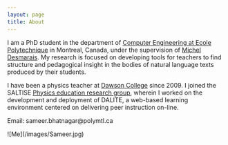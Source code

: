 ```yaml
---
layout: page
title: About
---
```


<!--# Contents
{:.no_toc}

* Will be replaced with the ToC, excluding the "Contents" header
{:toc}-->

<p class="message">
I am a PhD student in the department of <a href="http://www.polymtl.ca/gigl/" target="_blank">Computer Engineering at Ecole Polytechnique</a> in Montreal, Canada, under the supervision of <a href="http://www.professeurs.polymtl.ca/michel.desmarais/desmarais_michel_c.html" target="_blank">Michel Desmarais</a>. My research is focused on developing tools for teachers to find structure and pedagogical insight in the bodies of natural language texts produced by their students. 
</p>

<p class="message">
I have been a physics teacher at <a href="http://www.dawsoncollege.qc.ca/" target="_blank">Dawson College</a> since 2009. I joined the SALTISE <a href="https://dianaramsey1981.wordpress.com/chris-whittaker/" target="_blank">Physics education research group</a>, wherein I worked on the development and deployment of DALITE, a web-based learning environment centered on delivering peer instruction on-line.
</p>

<p class="message">
Email: sameer.bhatnagar@polymtl.ca 
</p>
![Me](/images/Sameer.jpg)


<!--<p class="message">
  Hey there! This page is included as an example. Feel free to customize it for your own use upon downloading. Carry on!
</p>

In the novel, *The Strange Case of Dr. Jeykll and Mr. Hyde*, Mr. Poole is Dr. Jekyll's virtuous and loyal butler. Similarly, Poole is an upstanding and effective butler that helps you build Jekyll themes. It's made by [@mdo](https://twitter.com/mdo).

There are currently two themes built on Poole:

* [Hyde](http://hyde.getpoole.com)
* [Lanyon](http://lanyon.getpoole.com)

Learn more and contribute on [GitHub](https://github.com/poole).

## Setup

Some fun facts about the setup of this project include:

* Built for [Jekyll](http://jekyllrb.com)
* Developed on GitHub and hosted for free on [GitHub Pages](https://pages.github.com)
* Coded with [Sublime Text 2](http://sublimetext.com), an amazing code editor
* Designed and developed while listening to music like [Blood Bros Trilogy](https://soundcloud.com/maddecent/sets/blood-bros-series)

Have questions or suggestions? Feel free to [open an issue on GitHub](https://github.com/poole/issues/new) or [ask me on Twitter](https://twitter.com/mdo).

Thanks for reading!
-->
